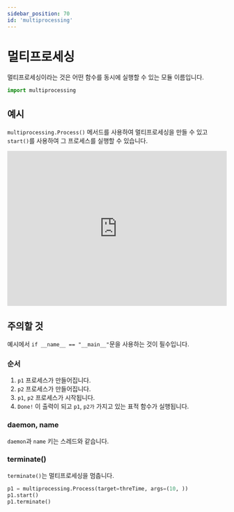 ```yaml
---
sidebar_position: 70
id: 'multiprocessing'
---
```


# 멀티프로세싱

멀티프로세싱이라는 것은 어떤 함수를 동시에 실행할 수 있는 모듈 이름입니다.

```py
import multiprocessing
```

## 예시

`multiprocessing.Process()` 메서드를 사용하여 멀티프로세싱을 만들 수 있고 `start()`를 사용하여 그 프로세스를 실행할 수 있습니다.

<iframe src="https://trinket.io/embed/python3/bbf4c84765" width="100%" height="356" frameborder="0" marginwidth="0" marginheight="0" allowfullscreen></iframe>

## 주의할 것

예시에서 `if __name__ == "__main__"`문을 사용하는 것이 필수입니다.

### 순서

1. `p1` 프로세스가 만들어집니다.
2. `p2` 프로세스가 만들어집니다.
3. `p1`, `p2` 프로세스가 시작됩니다.
4. `Done!` 이 출력이 되고 `p1`, `p2가` 가지고 있는 표적 함수가 실행됩니다.

### daemon, name

`daemon`과 `name` 키는 스레드와 같습니다.

### terminate()

`terminate()`는 멀티프로세싱을 멈춥니다.

```py
p1 = multiprocessing.Process(target=threTime, args=(10, ))
p1.start()
p1.terminate()
```
